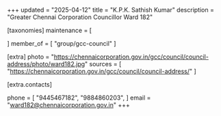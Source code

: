 +++
updated = "2025-04-12"
title = "K.P.K. Sathish Kumar"
description = "Greater Chennai Corporation Councillor Ward 182"

[taxonomies]
maintenance = [

]
member_of = [
    "group/gcc-council"
]

[extra]
photo = "https://chennaicorporation.gov.in/gcc/council/council-address/photo/ward182.jpg"
sources = [
    "https://chennaicorporation.gov.in/gcc/council/council-address/"
]

[extra.contacts]

phone = [
    "9445467182",
    "9884860203",
    ]
email = "ward182@chennaicorporation.gov.in"
+++